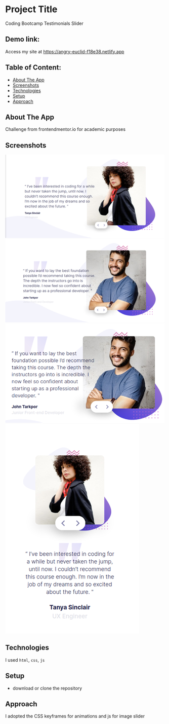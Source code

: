 # Project Title

Coding Bootcamp Testimonials Slider

## Demo link:

Access my site at https://angry-euclid-f18e38.netlify.app

## Table of Content:

- [About The App](#about-the-app)
- [Screenshots](#screenshots)
- [Technologies](#technologies)
- [Setup](#setup)
- [Approach](#approach)

## About The App

Challenge from frontendmentor.io for academic purposes

## Screenshots

![](https://raw.githubusercontent.com/lc-dev90/coding-bootcamp-testimonials-slider-master/master/screenshots/Captura%20de%20tela_2021-05-21_01-30-42.png)
![](https://raw.githubusercontent.com/lc-dev90/coding-bootcamp-testimonials-slider-master/master/screenshots/Captura%20de%20tela_2021-05-21_01-31-16.png)
![](https://raw.githubusercontent.com/lc-dev90/coding-bootcamp-testimonials-slider-master/master/screenshots/Captura%20de%20tela_2021-05-21_01-31-36.png)
![](https://raw.githubusercontent.com/lc-dev90/coding-bootcamp-testimonials-slider-master/master/screenshots/Captura%20de%20tela_2021-05-21_01-31-53.png)

## Technologies

I used `html`, `css`, `js`

## Setup

- download or clone the repository

## Approach

I adopted the CSS keyframes for animations and js for image slider
